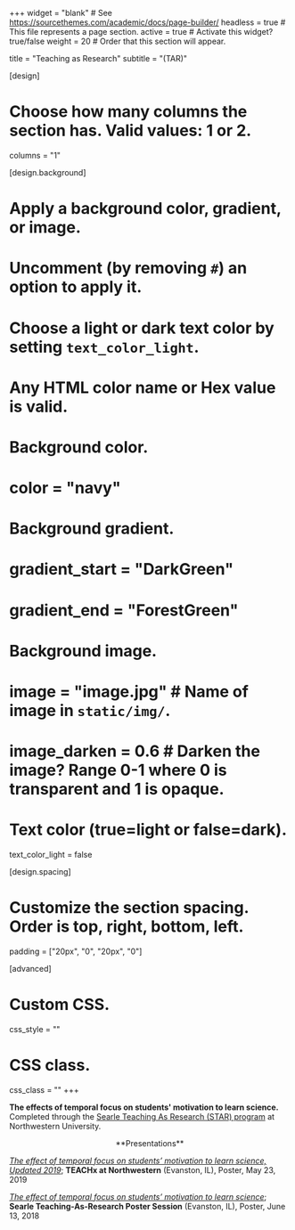 +++
widget = "blank"  # See https://sourcethemes.com/academic/docs/page-builder/
headless = true  # This file represents a page section.
active = true  # Activate this widget? true/false
weight = 20  # Order that this section will appear.

title = "Teaching as Research"
subtitle = "(TAR)"

[design]
  # Choose how many columns the section has. Valid values: 1 or 2.
  columns = "1"

[design.background]
  # Apply a background color, gradient, or image.
  #   Uncomment (by removing `#`) an option to apply it.
  #   Choose a light or dark text color by setting `text_color_light`.
  #   Any HTML color name or Hex value is valid.

  # Background color.
  # color = "navy"
  
  # Background gradient.
  # gradient_start = "DarkGreen"
  # gradient_end = "ForestGreen"
  
  # Background image.
  # image = "image.jpg"  # Name of image in `static/img/`.
  # image_darken = 0.6  # Darken the image? Range 0-1 where 0 is transparent and 1 is opaque.

  # Text color (true=light or false=dark).
  text_color_light = false

[design.spacing]
  # Customize the section spacing. Order is top, right, bottom, left.
  padding = ["20px", "0", "20px", "0"]

[advanced]
 # Custom CSS. 
 css_style = ""
 
 # CSS class.
 css_class = ""
+++

**The effects of temporal focus on students' motivation to learn science.** Completed through the [Searle Teaching As Research (STAR) program](https://www.northwestern.edu/searle/programs-events/grad/cirtl/searle-teaching-as-research-program/index.html) at Northwestern University.

<center>**Presentations**</center>

*[The effect of temporal focus on students’ motivation to learn science, Updated 2019](https://widgets.figshare.com/articles/8220893/embed?show_title=1)*; **TEACHx at Northwestern** (Evanston, IL), Poster, May 23, 2019

*[The effect of temporal focus on students’ motivation to learn science](https://widgets.figshare.com/articles/6561827/embed?show_title=1)*; **Searle Teaching-As-Research Poster Session** (Evanston, IL), Poster, June 13, 2018
